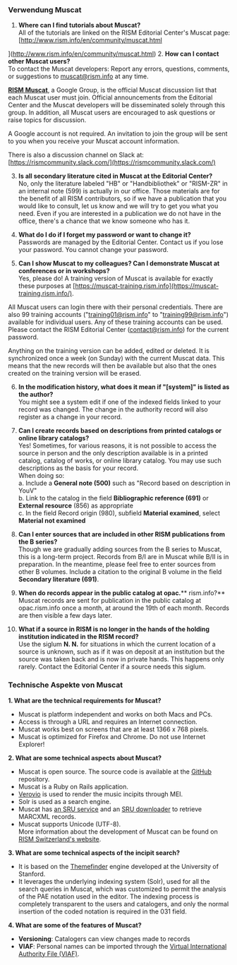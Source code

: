 ### Verwendung Muscat

1. **Where can I find tutorials about Muscat?**  
All of the tutorials are linked on the RISM Editorial Center's Muscat page: [http://www.rism.info/en/community/muscat.html  
  
](http://www.rism.info/en/community/muscat.html)
2. **How can I contact other Muscat users?**  
To contact the Muscat developers: Report any errors, questions, comments, or suggestions to muscat@rism.info at any time.   
  
**[RISM Muscat](https://groups.google.com/forum/#!forum/rism-muscat)**, a Google Group, is the official Muscat discussion list that each Muscat user must join. Official announcements from the Editorial Center and the Muscat developers will be disseminated solely through this group. In addition, all Muscat users are encouraged to ask questions or raise topics for discussion.   
  
A Google account is not required. An invitation to join the group will be sent to you when you receive your Muscat account information.  
  
There is also a discussion channel on Slack at:   
[https://rismcommunity.slack.com/](https://rismcommunity.slack.com/)  
  
3. **Is all secondary literature cited in Muscat at the Editorial Center?**  
No, only the literature labeled "HB" or "Handbibliothek" or "RISM-ZR" in an internal note (599) is actually in our office. Those materials are for the benefit of all RISM contributors, so if we have a publication that you would like to consult, let us know and we will try to get you what you need. Even if you are interested in a publication we do not have in the office, there's a chance that we know someone who has it.  
  
4. **What do I do if I forget my password or want to change it?**  
Passwords are managed by the Editorial Center. Contact us if you lose your password. You cannot change your password.  
  
5. **Can I show Muscat to my colleagues? Can I demonstrate Muscat at conferences or in workshops?**  
Yes, please do! A training version of Muscat is available for exactly these purposes at [https://muscat-training.rism.info](https://muscat-training.rism.info/).   
  
All Muscat users can login there with their personal credentials. There are also 99 training accounts ("training01@rism.info" to "training99@rism.info") available for individual users. Any of these training accounts can be used. Please contact the RISM Editorial Center (contact@rism.info) for the current password.  
  
Anything on the training version can be added, edited or deleted. It is synchronized once a week (on Sunday) with the current Muscat data. This means that the new records will then be available but also that the ones created on the training version will be erased.   
  
6. **In the modification history, what does it mean if "[system]" is listed as the author?**  
You might see a system edit if one of the indexed fields linked to your record was changed. The change in the authority record will also register as a change in your record.  
  
7. **Can I create records based on descriptions from printed catalogs or online library catalogs?**  
Yes! Sometimes, for various reasons, it is not possible to access the source in person and the only description available is in a printed catalog, catalog of works, or online library catalog. You may use such descriptions as the basis for your record.   
When doing so:  
a. Include a **General note (500)** such as "Record based on description in YouV"   
b. Link to the catalog in the field **Bibliographic reference (691)** or **External resource** (856) as appropriate   
c. In the field Record origin (980), subfield **Material examined**, select **Material not examined**   
  
8. **Can I enter sources that are included in other RISM publications from the B series?**  
Though we are gradually adding sources from the B series to Muscat, this is a long-term project. Records from B/I are in Muscat while B/II is in preparation. In the meantime, please feel free to enter sources from other B volumes. Include a citation to the original B volume in the field **Secondary literature (691)**.  
  
9. **When do records appear in the public catalog at opac.**** rism.info?**  
Muscat records are sent for publication in the public catalog at opac.rism.info once a month, at around the 19th of each month. Records are then visible a few days later.  
  
10. **What if a source in RISM is no longer in the hands of the holding institution indicated in the RISM record?**  
Use the siglum **N. N.** for situations in which the current location of a source is unknown, such as if it was on deposit at an institution but the source was taken back and is now in private hands. This happens only rarely. Contact the Editorial Center if a source needs this siglum.

###   

### Technische Aspekte von Muscat
**1. What are the technical requirements for Muscat?**  

- Muscat is platform independent and works on both Macs and PCs.
- Access is through a URL and requires an Internet connection.
- Muscat works best on screens that are at least 1366 x 768 pixels.
- Muscat is optimized for Firefox and Chrome. Do not use Internet Explorer!   

**2. What are some technical aspects about Muscat?**

- Muscat is open source. The source code is available at the [GitHub](https://github.com/rism-ch/muscat) repository.
- Muscat is a Ruby on Rails application.
- [Verovio](http://www.verovio.org/pae-examples.xhtml) is used to render the music incipits through MEI. 
- Solr is used as a search engine.
- Muscat has [an SRU service](https://github.com/rism-ch/muscat/wiki/SRU) and an [SRU downloader](https://github.com/rism-international/sru-downloader) to retrieve MARCXML records.
- Muscat supports Unicode (UTF-8).  
More information about the development of Muscat can be found on [RISM Switzerland's website](http://rism-ch.org/infrastructure/muscat.html?locale=en).   
  

**3. What are some technical aspects of the incipit search?**

- It is based on the [Themefinder](http://www.themefinder.org/) engine developed at the University of Stanford. 
- It leverages the underlying indexing system (Solr), used for all the search queries in Muscat, which was customized to permit the analysis of the PAE notation used in the editor. The indexing process is completely transparent to the users and catalogers, and only the normal insertion of the coded notation is required in the 031 field.  

**4. What are some of the features of Muscat?**

- **Versioning**: Catalogers can view changes made to records
- **VIAF**: Personal names can be imported through the [Virtual International Authority File (VIAF)](https://viaf.org/).